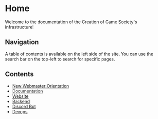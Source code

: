 # Home

Welcome to the documentation of the Creation of Game Society's infrastructure!

## Navigation

A table of contents is available on the left side of the site. You can use the search bar on the top-left to search for specific pages.

## Contents

- [New Webmaster Orientation](new_webmaster.md)
- [Documentation](documentation.md)
- [Website](website/index.md)
- [Backend](backend/index.md)
- [Discord Bot](discord-bot/index.md)
- [Devops](devops/index.md)